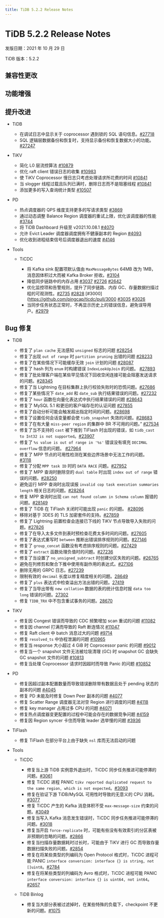```yaml
---
title: TiDB 5.2.2 Release Notes
---
```


# TiDB 5.2.2 Release Notes

发版日期：2021 年 10 月 29 日

TiDB 版本：5.2.2

## 兼容性更改

## 功能增强

## 提升改进

+ TiDB

    - 在调试日志中显示关于 coprocessor 遇到锁的 SQL 语句信息。[#27718](https://github.com/pingcap/tidb/issues/27718)
    - SQL 逻辑层数据备份和恢复时，支持显示备份和恢复数据大小的功能。[#27247](https://github.com/pingcap/tidb/issues/27247)

+ TiKV

    - 简化 L0 层流控算法 [#10879](https://github.com/tikv/tikv/issues/10879)
    - 优化 raft client 错误日志的收集 [#10983](https://github.com/tikv/tikv/pull/10983)
    - 使 TiKV Coprocessor 慢日志只考虑处理请求所花费的时间 [#10841](https://github.com/tikv/tikv/issues/10841)
    - 当 slogger 线程过载且队列已满时，删除日志而不是阻塞线程 [#10841](https://github.com/tikv/tikv/issues/10841)
    - 添加更多的写入查询统计类型 [#10507](https://github.com/tikv/tikv/issues/10507)

+ PD

    - 热点调度器的 QPS 维度支持更多的写请求类型 [#3869](https://github.com/tikv/pd/issues/3869)
    - 通过动态调整 Balance Region 调度器的重试上限，优化该调度器的性能 [#3744](https://github.com/tikv/pd/issues/3744)
    - 将 TiDB Dashboard 升级至 v2021.10.08.1 [#4070](https://github.com/tikv/pd/pull/4070)
    - 允许 Evict Leader 调度器调度拥有不健康副本的 Region [#4093](https://github.com/tikv/pd/issues/4093)
    - 优化收到进程结束信号后调度器退出的速度 [#4146](https://github.com/tikv/pd/issues/4146)

+ Tools

    + TiCDC

        - 将 Kafka sink 配置项默认值由 `MaxMessageBytes` 64MB 改为 1MB，消息因体积过大而被 Kafka Broker 拒收。[#3104](https://github.com/pingcap/ticdc/pull/3104)
        - 降低同步链路中的内存占用 [#3037](https://github.com/pingcap/ticdc/pull/3037) [#2726](https://github.com/pingcap/ticdc/pull/2726) [#2642](https://github.com/pingcap/ticdc/pull/2642)
        - 优化监控项和告警规则，提升了同步链路、内存 GC、存量数据扫描过程的可观测性。[#2735](https://github.com/pingcap/ticdc/pull/2735) [#2828](https://github.com/pingcap/ticdc/pull/2828) [#3000](https://github.com/pingcap/ticdc/pull/3000 [#3035](https://github.com/pingcap/ticdc/pull/3035) [#3026](https://github.com/pingcap/ticdc/pull/3026)
        - 当同步任务状态正常时，不再显示历史上的错误信息，避免误导用户。[#2979](https://github.com/pingcap/ticdc/pull/2979)

## Bug 修复

+ TiDB

    - 修复了 `plan cache` 无法感知 `unsigned` 标志的问题 [#28254](https://github.com/pingcap/tidb/issues/28254)
    - 修复了出现 `out of range` 时 `partition pruning` 出错的问题 [#28233](https://github.com/pingcap/tidb/issues/28233)
    - 修复了在某些情况下可能缓存无效 `join` 计划的问题 [#28087](https://github.com/pingcap/tidb/issues/28087)
    - 修复了 hash 列为 `enum` 时构建错误 `IndexLookUpJoin` 的问题。 [#27893](https://github.com/pingcap/tidb/issues/27893)
    - 修复了批处理客户端在某些罕见情况下回收空闲连接可能会阻塞发送请求的问题。[#28345](https://github.com/pingcap/tidb/pull/28345)
    - 修复了当 Lightning 在目标集群上执行校验失败时的恐慌问题。[#27686](https://github.com/pingcap/tidb/pull/27686)
    - 修复了某些情况下 `date_add` 和 `date_sub` 执行结果错误的问题。[#27232](https://github.com/pingcap/tidb/issues/27232)
    - 修复了 `hour` 函数在向量化表达式中执行结果错误的问题 [#28643](https://github.com/pingcap/tidb/issues/28643)
    - 修复了 MySQL 5.1 和更旧的客户端存在的认证问题 [#27855](https://github.com/pingcap/tidb/issues/27855)
    - 修复了自动分析可能会触发超出指定时间的问题。[#28698](https://github.com/pingcap/tidb/issues/28698)
    - 修复了设置任何会话变量都会使 `tidb_snapshot` 失效的问题。[#28683](https://github.com/pingcap/tidb/pull/28683)
    - 修复了在有大量 `miss-peer region` 的集群中 BR 不可用的问题。” [#27534](https://github.com/pingcap/tidb/issues/27534)
    - 修复了当不支持的 `cast` 被下推到 TiFlash 时出现的错误，如 `tidb_cast to Int32 is not supported`。[#23907](https://github.com/pingcap/tidb/issues/23907)
    - 修复了 `%s value is out of range in '%s'` 错误没有填充 `DECIMAL overflow` 信息的问题。 [#27964](https://github.com/pingcap/tidb/issues/27964)
    - 修复了 MPP 节点的可用性检测在某些边界场景中无法工作的问题。 [#3118](https://github.com/pingcap/tics/issues/3118)
    - 修复了分配 `MPP task ID` 时的 `DATA RACE` 问题。[#27952](https://github.com/pingcap/tidb/issues/27952)
    - 修复了 MPP 查询时删除空的 `dual table` 时出现 `index out of range` 错误的问题。[#28250](https://github.com/pingcap/tidb/issues/28250)
    - 避免运行 MPP 查询时出现误报 `invalid cop task execution summaries length` 相关日志的问题。[#28264](https://github.com/pingcap/tidb/pull/28264)
    - 修复 MPP 查询时出现 `can not found column in Schema column` 报错的问题。[#28149](https://github.com/pingcap/tidb/pull/28149)
    - 修复了 TiDB 在 TiFlash 关闭时可能出现 `panic` 的问题。 [#28096](https://github.com/pingcap/tidb/issues/28096)
    - 移除对基于 3DES 的 TLS 加密套件的支持。[#27859](https://github.com/pingcap/tidb/pull/27859)
    - 修复了 Lightning 前置检查会连接已下线的 TiKV 节点导致导入失败的问题。[#27826](https://github.com/pingcap/tidb/pull/27826)
    - 修复了在导入太多文件到表时预检查花费太多时间的问题。[#27605](https://github.com/pingcap/tidb/issues/27605)
    - 修复了表达式重写时 `between` 推断出错误排序规则的问题。[#27146](https://github.com/pingcap/tidb/issues/27146)
    - 修复了 `group_concat` 函数没有考虑排序规则的问题。[#27429](https://github.com/pingcap/tidb/issues/27429)
    - 修复了 `extract` 函数处理负值时的问题。[#27236](https://github.com/pingcap/tidb/issues/27236)
    - 修复了当设置了 `no_unsigned_subtract` 时创建分区失败的问题。[#26765](https://github.com/pingcap/tidb/issues/26765)
    - 避免在列修剪和聚合下推中使用有副作用的表达式。[#27106](https://github.com/pingcap/tidb/issues/27106)
    - 删除无用的 GRPC 日志。[#27239](https://github.com/pingcap/tidb/pull/27239)
    - 限制有效的 `decimal` 长度以修复精度相关的问题。[28649](https://github.com/pingcap/tidb/pull/28649)
    - 修复了 `plus` 表达式中检查溢出方法出错的问题。[27419](https://github.com/pingcap/tidb/pull/27419)
    - 修复了当导出带有 `new collation` 数据的表的统计信息时报 `data too long` 错误的问题。[27302](https://github.com/pingcap/tidb/pull/27302)
    - 修复 `TIDB_TRX` 中不包含重试事务的问题。[28670](https://github.com/pingcap/tidb/pull/28670)

+ TiKV

    - 修复因 Congest 错误而导致的 CDC 频繁增加 scan 重试的问题 [#11082](https://github.com/tikv/tikv/issues/11082)
    - 修复因 channel 打满而导致的 Raft 断连情况 [#11047](https://github.com/tikv/tikv/issues/11047)
    - 修复 Raft client 中 batch 消息过大的问题 [#9714](https://github.com/tikv/tikv/issues/9714)
    - 修复 `resolved_ts` 中协程泄漏的问题 [#10965](https://github.com/tikv/tikv/issues/10965)
    - 修复当 response 大小超过 4 GiB 时 Coprocessor panic 的问题 [#9012](https://github.com/tikv/tikv/issues/9012)
    - 修复当一个 snapshot 文件无法被垃圾清理 (GC) 时 snapshot GC 会缺失 GC snapshot 文件的问题 [#10813](https://github.com/tikv/tikv/issues/10813)
    - 修复当处理 Coprocessor 请求时因超时而导致 Panic 的问题 [#10852](https://github.com/tikv/tikv/issues/10852)

+ PD

    - 修复因超过副本配置数量而导致错误删除带有数据且处于 pending 状态的副本的问题 [#4045](https://github.com/tikv/pd/issues/4045)
    - 修复 PD 未能及时修复 Down Peer 副本的问题 [#4077](https://github.com/tikv/pd/issues/4077)
    - 修复 Scatter Range 调度器无法对空 Region 进行调度的问题 [#4118](https://github.com/tikv/pd/pull/4118)
    - 修复 key manager 占用过多 CPU 的问题 [#4071](https://github.com/tikv/pd/issues/4071)
    - 修复热点调度器变更配置的过程中可能会存在的数据竞争问题 [#4159](https://github.com/tikv/pd/issues/4159)
    - 修复因 Region syncer 卡住而导致 leader 选举慢的问题 [#3936](https://github.com/tikv/pd/issues/3936)

+ TiFlash

    - 修复 TiFlash 在部分平台上由于缺失 `nsl` 库而无法启动的问题

+ Tools

    + TiCDC

        - 修复当上游 TiDB 实例意外退出时，TiCDC 同步任务推进可能停滞的问题。[#3061](https://github.com/pingcap/ticdc/issues/3061)
        - 修复 TiCDC 进程 PANIC `tikv reported duplicated request to the same region, which is not expected`。[#3093](https://github.com/pingcap/ticdc/pull/3093)
        - 修复在验证下游 TiDB/MySQL 可用性时导致的无意义的 CPU 消耗。[#3077](https://github.com/pingcap/ticdc/pull/3077)
        - 修复 TiCDC 产生的 Kafka 消息体积不受 `max-message-size` 约束的问题。[#3049](https://github.com/pingcap/ticdc/pull/3049)
        - 修复当写入 Kafka 消息发生错误时，TiCDC 同步任务推进可能停滞的问题。[#3018](https://github.com/pingcap/ticdc/pull/3018)
        - 修复当开启 `force-replicate` 时，可能有些没有有效索引的分区表被非预期的忽略的问题。[#2866](https://github.com/pingcap/ticdc/pull/2866)
        - 修复当扫描存量数据耗时过长时，可能由于 TiKV 进行 GC 而导致存量数据扫描失败的问题。[#2854](https://github.com/pingcap/ticdc/pull/2854)
        - 修复在将某些类型的列编码为 Open Protocol 格式时，TiCDC 进程可能 PANIC `interface conversion: interface {} is string, not []uint8`。[#2784](https://github.com/pingcap/ticdc/pull/2784)
        - 修复在将某些类型的列编码为 Avro 格式时，TiCDC 进程可能 PANIC `interface conversion: interface {} is uint64, not int64`。[#2657](https://github.com/pingcap/ticdc/pull/2657)
    
    + TiDB Binlog

        - 修复当大部分表被过滤掉时，在某些特殊的负载下，checkpoint 不更新的问题。[#1075](https://github.com/pingcap/tidb-binlog/pull/1075)